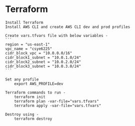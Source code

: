 # Terraform

    Install Terraform
    Install AWS CLI and create AWS CLI dev and prod profiles

    Create vars.tfvars file with below variables - 
    ```
    region = "us-east-1"
    vpc_name = "csye6225"
    cidr_block_vpc = "10.0.0.0/16"
    cidr_block1_subnet = "10.0.1.0/24"
    cidr_block2_subnet = "10.0.2.0/24"
    cidr_block3_subnet = "10.0.3.0/24"
    ```

    Set any profile
        export AWS_PROFILE=dev

    Terraform commands to run - 	
        terraform init
        terraform plan -var-file="vars.tfvars"
        terraform apply -var-file="vars.tfvars"

    Destroy using - 
        terraform destroy
